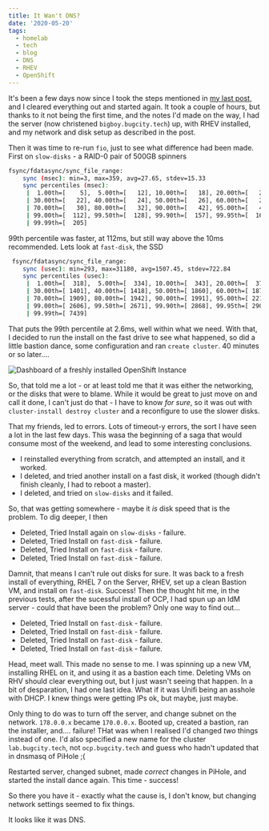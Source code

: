 ```yaml
---
title: It Wan't DNS?
date: '2020-05-20'
tags:
  - homelab
  - tech
  - blog
  - DNS
  - RHEV
  - OpenShift
---
```

It's been a few days now since I took the steps mentioned in [my last post](/posts/its-always-dns), and I cleared everything out and started again. It took a couple of hours, but thanks to it not being the first time, and the notes I'd made on the way, I had the server (now christened `bigboy.bugcity.tech`) up, with RHEV installed, and my network and disk setup as described in the post.

Then it was time to re-run `fio`, just to see what difference had been made. First on `slow-disks` - a RAID-0 pair of 500GB spinners

```bash
fsync/fdatasync/sync_file_range:
    sync (msec): min=3, max=359, avg=27.65, stdev=15.33
    sync percentiles (msec):
     |  1.00th=[    5],  5.00th=[   12], 10.00th=[   18], 20.00th=[   20],
     | 30.00th=[   22], 40.00th=[   24], 50.00th=[   26], 60.00th=[   28],
     | 70.00th=[   30], 80.00th=[   32], 90.00th=[   42], 95.00th=[   42],
     | 99.00th=[  112], 99.50th=[  128], 99.90th=[  157], 99.95th=[  163],
     | 99.99th=[  205]
```

99th percentile was faster, at 112ms, but still way above the 10ms recommended. Lets look at `fast-disk`, the SSD

```bash
 fsync/fdatasync/sync_file_range:
    sync (usec): min=293, max=31180, avg=1507.45, stdev=722.84
    sync percentiles (usec):
     |  1.00th=[  318],  5.00th=[  334], 10.00th=[  343], 20.00th=[  379],
     | 30.00th=[ 1401], 40.00th=[ 1418], 50.00th=[ 1860], 60.00th=[ 1876],
     | 70.00th=[ 1909], 80.00th=[ 1942], 90.00th=[ 1991], 95.00th=[ 2212],
     | 99.00th=[ 2606], 99.50th=[ 2671], 99.90th=[ 2868], 99.95th=[ 2900],
     | 99.99th=[ 7439]
```

That puts the 99th percentile at 2.6ms, well within what we need. With that, I decided to run the install on the fast drive to see what happened, so did a little bastion dance, some configuration and ran `create cluster`. 40 minutes or so later....

![Dashboard of a freshly installed OpenShift Instance](/images/openshift-dashboard.png "Holy good gravy, there's an OpenShift dashboard!")

So, that told me a lot - or at least told me that it was either the networking, or the disks that were to blame. While it would be great to just move on and call it done, I can't just do that - I have to know *for sure*, so it was out with `cluster-install destroy cluster` and a reconfigure to use the slower disks.

That my friends, led to errors. Lots of timeout-y errors, the sort I have seen a lot in the last few days. This wasa the beginning of a saga that would consume most of the weekend, and lead to some interesting conclusions.

* I reinstalled everything from scratch, and attempted an install, and it worked.
* I deleted, and tried another install on a fast disk, it worked (though didn't finish cleanly, I had to reboot a master).
* I deleted, and tried on `slow-disks` and it failed.

So, that was getting somewhere - maybe it *is* disk speed that is the problem. To dig deeper, I then

* Deleted, Tried Install again on `slow-disks` - failure.
* Deleted, Tried Install on `fast-disk` - failure.
* Deleted, Tried Install on `fast-disk` - failure.
* Deleted, Tried Install on `fast-disk` - failure.

Damnit, that means I can't rule out disks for sure. It was back to a fresh install of everything, RHEL 7 on the Server, RHEV, set up a clean Bastion VM, and install on `fast-disk`. Success! Then the thought hit me, in the previous tests, after the sucessful install of OCP, I had spun up an IdM server - could that have been the problem? Only one way to find out...

* Deleted, Tried Install on `fast-disk` - failure.
* Deleted, Tried Install on `fast-disk` - failure.
* Deleted, Tried Install on `fast-disk` - failure.
* Deleted, Tried Install on `fast-disk` - failure.

Head, meet wall. This made no sense to me. I was spinning up a new VM, installing RHEL on it, and using it as a bastion each time. Deleting VMs on RHV should clear everything out, but I just wasn't seeing that happen. In a bit of desparation, I had one last idea. What if it was Unifi being an asshole with DHCP. I knew things were getting IPs ok, but maybe, just maybe.

Only thing to do was to turn off the server, and change subnet on the network. `178.0.0.x` became `170.0.0.x`. Booted up, created a bastion, ran the installer, and.... failure! THat was when I realised I'd changed *two* things instead of one. I'd also specified a new name for the cluster `lab.bugcity.tech`, not `ocp.bugcity.tech` and guess who hadn't updated that in dnsmasq of PiHole ;(

Restarted server, changed subnet, made *correct* changes in PiHole, and started the install dance again. This time - success!

So there you have it - exactly what the cause is, I don't know, but changing network settings seemed to fix things.

It looks like it was DNS.
